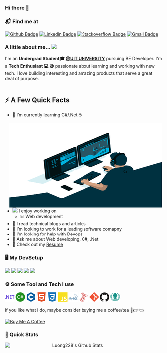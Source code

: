 ### Hi there 👋

### 📬 Find me at
[![Github Badge](https://img.shields.io/badge/-Github-black?style=flat-square&logo=github)](https://github.com/luong228/) 
[![Linkedin Badge](https://img.shields.io/badge/-LinkedIn-blue?style=flat-square&logo=Linkedin&logoColor=white)](https://www.linkedin.com/in/luonghc228)
[![Stackoverflow Badge](https://img.shields.io/badge/-Stack%20overflow-FE7A16?style=flat-square&logo=stack-overflow&logoColor=white)](https://stackoverflow.com/users/21119166/anhluong059)
[![Gmail Badge](https://img.shields.io/badge/-Gmail-d14836?style=flat-square&logo=Gmail&logoColor=white)](mailto:luong228@gmail.com)


### A little about me...  <img src="https://media.giphy.com/media/VgCDAzcKvsR6OM0uWg/giphy.gif" width="50"> 
I'm an **Undergrad Student🎓 [@UIT UNIVERSITY](https://www.uit.edu.vn)** pursuing BE Developer. I'm a **Tech Enthusiast 💻 😃** passionate about learning and working with new tech. I love building interesting and amazing products that serve a great deal of purpose. <br/><br/>




## ⚡️ A Few Quick Facts

- 🌱 I’m currently learning C#/.Net ☕
<img width="490" height="270" src="https://raw.githubusercontent.com/luong228/luong228/main/code.gif" align=right>

- <img src="https://media.giphy.com/media/WUlplcMpOCEmTGBtBW/giphy.gif" width="30">  I enjoy working on
  - 📊 Web development
- 📝 I read technical blogs and articles
- 👯 I’m looking to work for a leading software comapny
- 🤔 I’m looking for help with Devops
- 💬 Ask me about Web developing, C#, .Net
- 📙 Check out my [Resume](https://www.linkedin.com/in/luonghc228/)

  
### 🖥️ My DevSetup
<img src="https://img.shields.io/badge/Windows-555555.svg?&style=flat-square&logo=windows&logoColor=0078D6"> <img src="https://img.shields.io/badge/Chrome-555555.svg?&style=flat-square&logo=google-chrome&logoColor=FABC0C"> <img src="https://img.shields.io/badge/VS Code-555555?style=flat-square&logo=visual-studio-code&logoColor=007ACC"> <img src="https://img.shields.io/badge/Terminal-555555.svg?&style=flat-square&logo=powershell&logoColor=white">  <img src="https://img.shields.io/badge/Spotify-555555.svg?&style=flat-square&logo=spotify&logoColor=1ED760"> 

### ⚙️ Some Tool and Tech I use
<code><img height="30" src="https://raw.githubusercontent.com/luong228/luong228/45f97f7a8765f9ee924f0f79f3be2721c0fa9c01/.net.svg"></code>
<code><img height="30" src="https://raw.githubusercontent.com/luong228/luong228/45f97f7a8765f9ee924f0f79f3be2721c0fa9c01/c%23.svg"></code>
<code><img height="30" src="https://raw.githubusercontent.com/luong228/luong228/45f97f7a8765f9ee924f0f79f3be2721c0fa9c01/c%2B%2B.svg"></code>
  <code><img height="30" src="https://raw.githubusercontent.com/luong228/luong228/45f97f7a8765f9ee924f0f79f3be2721c0fa9c01/html5.svg"></code>
<code><img height="30" src="https://raw.githubusercontent.com/luong228/luong228/45f97f7a8765f9ee924f0f79f3be2721c0fa9c01/css.svg"></code>
<code><img height="30" src="https://raw.githubusercontent.com/luong228/luong228/45f97f7a8765f9ee924f0f79f3be2721c0fa9c01/js.svg"></code>
<code><img height="30" src="https://raw.githubusercontent.com/luong228/luong228/45f97f7a8765f9ee924f0f79f3be2721c0fa9c01/mysql.svg"></code>
<code><img height="30" src="https://raw.githubusercontent.com/luong228/luong228/45f97f7a8765f9ee924f0f79f3be2721c0fa9c01/msserver.svg"></code>
<code><img height="30" src="https://raw.githubusercontent.com/luong228/luong228/45f97f7a8765f9ee924f0f79f3be2721c0fa9c01/git.svg"></code>
<code><img height="30" src="https://raw.githubusercontent.com/luong228/luong228/45f97f7a8765f9ee924f0f79f3be2721c0fa9c01/github.svg"></code>
<code><img height="30" src="https://raw.githubusercontent.com/luong228/luong228/45f97f7a8765f9ee924f0f79f3be2721c0fa9c01/gitkraken.svg"></code>

if you like what i do, maybe consider buying me a coffee/tea 🥺👉👈

<a href="https://www.buymeacoffee.com/luonghc228" target="_blank"><img src="https://cdn.buymeacoffee.com/buttons/v2/default-red.png" alt="Buy Me A Coffee" width="150" ></a>

### 🚀 Quick Stats
<p align="center">
<img width="450" align="left" src="https://github-readme-stats-defcon27.vercel.app/api?username=luong228&show_icons=true&line_height=21&theme=react" alt="Luong228's Github Stats" />
</p>


